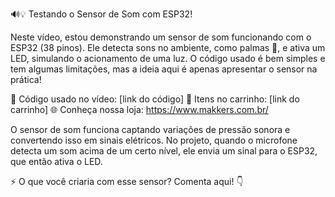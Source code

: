 🔊💡 Testando o Sensor de Som com ESP32!

Neste vídeo, estou demonstrando um sensor de som funcionando com o ESP32 (38 pinos). Ele detecta sons no ambiente, como palmas 👏, e ativa um LED, simulando o acionamento de uma luz. O código usado é bem simples e tem algumas limitações, mas a ideia aqui é apenas apresentar o sensor na prática!

📜 Código usado no vídeo:
[link do código]
🛒 Itens no carrinho:
[link do carrinho]
🌐 Conheça nossa loja: 
https://www.makkers.com.br/

O sensor de som funciona captando variações de pressão sonora e convertendo isso em sinais elétricos. No projeto, quando o microfone detecta um som acima de um certo nível, ele envia um sinal para o ESP32, que então ativa o LED.

⚡ O que você criaria com esse sensor? Comenta aqui! 👇
